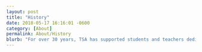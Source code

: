 ```yaml
---
layout: post
title: "History"
date: 2018-05-17 16:16:01 -0600
category: [About]
permalink: About/History
blurb: "For over 30 years, TSA has supported students and teachers dedicated to the advancement of technology education."
---
```

